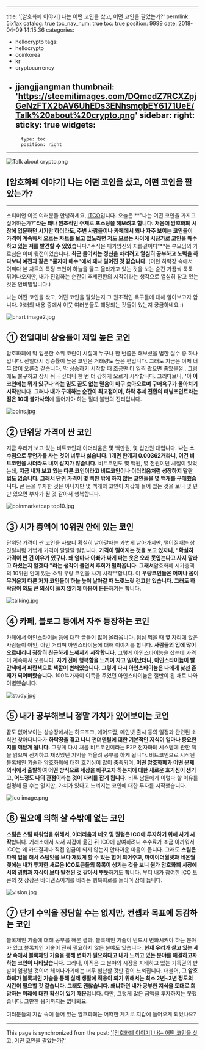 
---
title: '[암호화폐 이야기] 나는 어떤 코인을 샀고, 어떤 코인을 팔았는가?'
permlink: 5ix1ax
catalog: true
toc_nav_num: true
toc: true
position: 9999
date: 2018-04-09 14:15:36
categories:
- hellocrypto
tags:
- hellocrypto
- coinkorea
- kr
- cryptocurrency
- jjangjjangman
thumbnail: 'https://steemitimages.com/DQmcdZ7RCXZpjGeNzFTX2bAV6UhEDs3ENhsmgbEY6171UeE/Talk%20about%20crypto.png'
sidebar:
    right:
        sticky: true
widgets:
    -
        type: toc
        position: right
---


![Talk about crypto.png](https://steemitimages.com/DQmcdZ7RCXZpjGeNzFTX2bAV6UhEDs3ENhsmgbEY6171UeE/Talk%20about%20crypto.png)

## [암호화폐 이야기] 나는 어떤 코인을 샀고, 어떤 코인을 팔았는가?
***


스티미언 이웃 여러분들 안녕하세요, [ITCO](https://steemit.com/@donekim)입니다.
오늘은 **"나는 어떤 코인을 가지고 싶어하는가?"**라는 꽤나 원초적인 주제로 포스팅을 해보려고 합니다. 처음에 암호화폐 시장에 입문하던 시기만 하더라도, 주변 사람들이나 카페에서 꽤나 자주 보이는 코인들이 가격이 계속해서 오르는 차트를 보고 있노라면 저도 모르는 사이에 시장가로 코인을 매수하고 있는 저를 발견할 수 있었습니다.**"주식은 패가망신의 지름길이다"**는 부모님의 가르침은 이미 뒷전이었습니다.
**최근 들어서는 정신을 차리려고 열심히 공부하고 노력을 하다보니 예전과 같은 "묻지마 매수"에서 꽤나 멀어진 것 같습니다.** (이런 하락장 속에서 어쩌다 본 차트의 특정 코인이 하늘을 뚫고 올라가고 있는 것을 보는 순간 가끔씩 툭툭 튀어나오지만, 내가 진입하는 순간이 추세전환의 시작이라는 생각으로 열심히 참고 있는 것은 안비밀입니다.)

나는 어떤 코인을 샀고, 어떤 코인을 팔았는지 그 원초적인 욕구들에 대해 알아보고자 합니다.  아래의 내용 중에서 이웃 여러분들도 해당되는 것들이 있는지 궁금하네요 :)

![chart image2.jpg](https://steemitimages.com/DQmTQa9gGAviKNzGkVzPXZSKE3HGKRnadsYsyd7pMcHPVqS/chart%20image2.jpg)

## ① 전일대비 상승률이 제일 높은 코인
암호화폐에 막 입문한 소위 코린이 시절에 누구나 한 번쯤은 해보셨을 법한 실수 중 하나입니다. 전일대시 상승률이 높은 코인은 거래량도 높은 편입니다. 그래도 지금은 이제 너무 많이 오른것 같습니다. 막 상승하기 시작할 때 조금만 더 일찍 봤으면 좋았을껄.. 그럼에도 불구하고 잠시 쉬나 싶더니 한 번 더 강하게 오르기 시작합니다. 그러다보니, **'아 이 코인에는 뭐가 있구나'라는 밑도 끝도 없는 믿음이 마구 솟아오르며 구매욕구가 몰아치기 시작**합니다. **그러나 내가 구매하는 순간이 최고점이며, 하락 추세 전환의 터닝포인트라는 점은 10대 불가사의**에 들어가야 하는 절대 불변의 진리입니다.

![coins.jpg](https://steemitimages.com/DQmTGB8Z3TA2ntNmYFJdb9fFkeXQ5tSXqap8s1WoWtvWpx8/coins.jpg)


## ② 단위당 가격이 싼 코인
지금 우리가 보고 있는 비트코인과 이더리움은 몇 백만원, 몇 십만원 대입니다. **나는 소수점으로 무언가를 사는 것이 너무나 싫습니다. 1개면 한개지 0.00362개라니, 이건 비트코인을 사더라도 내꺼 같지가 않습니다.** 비트코인도 몇 백원, 몇 천원이던 시절이 있었는데, **지금 내가 보고 있는 다른 코인이라고 비트코인이나 이더리움처럼 성장하지 말란 법도 없습니다. 그래서 단위 가격이 몇 백원 밖에 하지 않는 코인들을 몇 백개를 구매했습니다.** 큰 돈을 투자한 것은 아니지만 몇 백개의 코인이 지갑에 들어 있는 것을 보니 몇 년만 있으면 부자가 될 것 같아서 행복합니다.  


![coinmarketcap top10.jpg](https://steemitimages.com/DQmSHUnCNNtsXG44yVmcWQz2UD5ohRpuhovi2nrWS37zxZt/coinmarketcap%20top10.jpg)
## ③ 시가 총액이 10위권 안에 있는 코인
단위당 가격이 싼 코인을 사보니 확실히 날아갈때는 가볍게 날아가지만, 떨어질때는 참 깃털처럼 가볍게 가격이 탈탈탈 털립니다. **가격이 떨어지는 것을 보고 있자니, "확실히 가격이 싼 건 이유가 있구나. 왜 엄마나 아빠가 싸게 파는 옷은 오래 못입는다고 사지 말라고 하셨는지 알겠다."라는 생각이 들면서 후회가 밀려옵니다. 그래서**암호화폐 시가총액의 10위권 안에 있는 소위 우량 코인을 사기 시작**합니다.  이 **우량코인들은 어찌나 몸이 무거운지 다른 저가 코인들이 하늘 높이 날아갈 때 느릿느릿 걷고만 있습니다. 그래도 하락장이 와도 큰 의심이 들지 않기에 마음이 든든**하기는 합니다. 

![talking.jpg](https://steemitimages.com/DQmakNG6gXMiQrXcZqyjv47i619Wj4tbEvmBhi2rpL2j2uZ/talking.jpg)


## ④ 카페, 블로그 등에서 자주 등장하는 코인

카페에서 아인스타이늄 등에 대한 글들이 많이 올라옵니다. 점심 먹을 때 옆 자리에 앉은 사람들이 아인, 아인 거리며 아인스타이늄에 대해 이야기를 합니다. **사람들의 입에 많이 오르내리니 굉장히 친근하게 느껴지기 시작합니다.** 그렇게 아인스타이늄을 샀는데 가격이 계속해서 오릅니다. **자기 전에 행복함을 느끼며 자고 일어났더니,  아인스타이늄이 빨간색에서 파란색으로 색깔이 변해있습니다. 그렇게 다시 아인스타이늄은 나에게 낯선 존재가 되어버렸습니다.** 100%가까이 이득을 주었던 아인스타이늄은 절반이 된 채로 나와 이별했습니다.


![study.jpg](https://steemitimages.com/DQmf5MbMrVF4fGTWKsdb2Ao3PkUitGNZDH2KLJHNWxQJQJV/study.jpg)

## ⑤ 내가 공부해보니 정말 가치가 있어보이는 코인

끝도 없어보이는 상승장에서는 하드포크, 에어드랍, 메인넷 출시 등의 일정과 관련된 소식만 찾아다니다가 **하락장을 겪고 나니 펀더멘털에 대한 기본적인 지식이 얼마나 중요한지를 깨닫게 됩니다.** 그렇게 다시 처음 비트코인이라는 P2P 전자화폐 시스템에 관한 책을 읽으며 신기하고 재밌었던 기억을 떠올려 공부를 하게 됩니다. 비트코인으로 시작된 블록체인 기술과 암호화폐에 대한 호기심이 많이 충족되며, **어떤 암호화폐가 어떤 문제의식에서 출발하여 어떤 방식으로 세상을 바꾸고자 하는지에 대한 새로운 호기심이 생기고, 어느정도 나의 관점이라는 것이 자리를 잡게 됩니다.** 비록 남들에게 이렇다 할 이유를 설명해 줄 수는 없지만, 가치가 있다고 느껴지는 코인에 대한 투자를 시작했습니다.

![ico image.png](https://steemitimages.com/DQmZ4UdJTDwqK1vomebcZDS8e1qDCaaAoeEWpZwa9Z4XvU5/ico%20image.png)



## ⑥ 필요에 의해 살 수밖에 없는 코인
**스팀은 스팀 파워업을 위해서, 이더리움과 네오 및 퀀텀은 ICO에 투자하기 위해 사기 시작**합니다. 거래소에서 사서 지갑에 옮긴 뒤 ICO에 참여하려니 수수료가 조금 아까워서 ICO는 왜 카드결제나 직접 입금이 되지 않는지 안타까운 마음이 듭니다. 그래도 **스팀은 파워 업을 해서 스팀잇을 보다 재밌게 할 수 있는 힘이 되어주고, 마이이더월렛과 네온월렛에는 내가 투자한 새로운 ICO토큰들의 목록이 생기는 것을 보니 뭔가 암호화폐 시장에서의 경험과 지식이 보다 발전된 것 같아서 뿌듯**하기도 합니다. 부디 내가 참여한 ICO 토큰의 첫 상장은 바이낸스이기를 바라는 행복회로를 돌리며 잠에 듭니다.

![vision.jpg](https://steemitimages.com/DQmPQvMqLJiGajYDJEfH2LkkRq2mpaY586Y52NFbuWp93Pq/vision.jpg)


## ⑦ 단기 수익을 장담할 수는 없지만, 컨셉과 목표에 동감하는 코인

블록체인 기술에 대해 공부를 해본 결과, 블록체인 기술이 반드시 변화시켜야 하는 분야가 있고 블록체인 기술이 전혀 필요하지 않은 분야도 있습니다. **현재 우리가 살고 있는 세상 속에서 블록체인 기술을 통해 변화가 필요하다고 내가 느끼고 있는 분야를 해결하고자 하는 코인이 나타났습니다.** 그러나, 아직은 그 분야의 시장을 지배하고 있는 기득권의 반발이 엄청날 것이며 헤쳐나가기에는 너무 험난할 것만 같이 느껴집니다. 더불어, **그 암호화폐가 블록체인 기술을 통해 실제 생활에 적용이 되기 위해서는 최소 2년~3년 정도의 시간이 필요할 것 같습니다. 그래도 괜찮습니다. 왜냐하면 내가 공부한 지식을 토대로 희망하는 미래에 대한 확신이 있기 때문**입니다. 다만, 그렇게 많은 금액을 투자하지는 못했습니다. 그만한 용기까지는 없나봐요.


여러분들의 지갑 속에 들어 있는 암호화폐는 어떠한 계기로 지갑에 들어오게 되었나요?

- - -

This page is synchronized from the post: ['[암호화폐 이야기] 나는 어떤 코인을 샀고, 어떤 코인을 팔았는가?'](https://steemit.com/@donekim/5ix1ax)
